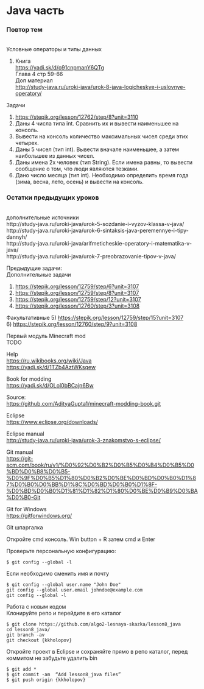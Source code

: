 # Java часть
<h3>Повтор тем</h3><br>
Условные операторы и типы данных<br>

1) Книга<br> 
https://yadi.sk/d/o91cnpmanY6QTg<br> 
Глава 4 стр 59-66<br>
Доп материал<br>
http://study-java.ru/uroki-java/urok-8-java-logicheskye-i-uslovnye-operatory/

Задачи<br>
1) https://stepik.org/lesson/12762/step/8?unit=3110<br>
2) Даны 4 числа типа int. Сравнить их и вывести наименьшее на консоль.<br>
3) Вывести на консоль количество максимальных чисел среди этих четырех.<br>
4) Даны 5 чисел (тип int). Вывести вначале наименьшее, а затем наибольшее из данных чисел.<br>
5) Даны имена 2х человек (тип String). Если имена равны, то вывести сообщение о том, что люди являются тезками.<br>
6) Дано число месяца (тип int). Необходимо определить время года (зима, весна, лето, осень) и вывести на консоль.<br>

<h3>Остатки предыдущих уроков</h3><br>
дополнительные источники<br>
http://study-java.ru/uroki-java/urok-5-sozdanie-i-vyzov-klassa-v-java/<br>
http://study-java.ru/uroki-java/urok-6-sintaksis-java-peremennye-i-tipy-dannyh/<br>
http://study-java.ru/uroki-java/arifmeticheskie-operatory-i-matematika-v-java/<br>
http://study-java.ru/uroki-java/urok-7-preobrazovanie-tipov-v-java/<br>

Предыдущие задачи:<br>
Дополнительные задачи<br>
1) https://stepik.org/lesson/12759/step/6?unit=3107<br>
2) https://stepik.org/lesson/12759/step/8?unit=3107<br>
3) https://stepik.org/lesson/12759/step/12?unit=3107<br>
4) https://stepik.org/lesson/12760/step/3?unit=3108<br>

Факультативные
5) https://stepik.org/lesson/12759/step/15?unit=3107<br>
6) https://stepik.org/lesson/12760/step/9?unit=3108<br>


Первый модуль Minecraft mod<br>
TODO

Help<br>
https://ru.wikibooks.org/wiki/Java<br>
https://yadi.sk/d/1TZb4AztWKsqew<br>

Book for modding<br>
https://yadi.sk/d/OLol0bBCajn6Bw<br>

Source:<br>
https://github.com/AdityaGupta1/minecraft-modding-book.git<br>

Eclipse<br>
https://www.eclipse.org/downloads/<br>

Eclipse manual<br>
http://study-java.ru/uroki-java/urok-3-znakomstvo-s-eclipse/<br>

Git manual<br>
https://git-scm.com/book/ru/v1/%D0%92%D0%B2%D0%B5%D0%B4%D0%B5%D0%BD%D0%B8%D0%B5-%D0%9F%D0%B5%D1%80%D0%B2%D0%BE%D0%BD%D0%B0%D1%87%D0%B0%D0%BB%D1%8C%D0%BD%D0%B0%D1%8F-%D0%BD%D0%B0%D1%81%D1%82%D1%80%D0%BE%D0%B9%D0%BA%D0%B0-Git

Git for Windows<br>
https://gitforwindows.org/<br>

Git шпаргалка<br>

Откройте cmd консоль. Win button + R затем cmd и Enter<br>

Проверьте персональную конфигурацию:
<pre><code>$ git config --global -l</code></pre>

Если необходимо сменить имя и почту
<pre><code>$ git config --global user.name "John Doe" 
git config --global user.email johndoe@example.com
git config --global -l</code></pre>

Работа с новым кодом<br>
Клонируйте репо и перейдите в его каталог<br>

<pre><code>$ git clone https://github.com/algo2-lesnaya-skazka/lesson8_java
cd lesson8_java/
git branch -av
git checkout {kkholopov} </code></pre>

Откройте проект в Eclipse и сохраняйте прямо в репо каталог, перед коммитом не забудьте удалить bin

<pre><code>$ git add *
$ git commit -am  “Add lesson8_java files”
$ git push origin {kkholopov} </code></pre>

